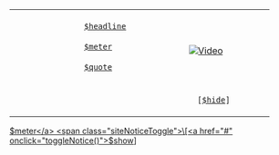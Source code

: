 <style type="text/css">

1.  siteNotice {

`   text-align: left;`
`   text-decoration: none;`

} .rtl \#siteNotice {

`   text-align: right;`

} .fundraiser-box {

`   margin-top: 12px;`
`   font-style: normal;`

} .fundraiser-box a.hidelink {

`   color: black;`
`   text-decoration: none;`

} .fundraiser-box a.hidelink small, .fundraiser-box a.hidelink .showlink
{

`   color: #002bb8;`

} .fundraiser-text {

`   height: 75px;`
`   padding: 0px 8px;`
`   background: #fdece5;`
`   border: solid 2px #f3e4dd;`
`   text-align: left;`

} .rtl .fundraiser-text {

`   text-align: right;`

} .fundraiser-headline {

`   font-size: 14px;`
`   margin-top: 0px;`
`   padding: 0px;`
`   color: #0a3c27;`
`   font-weight: bold;`

} .fundraiser-headline a.hidelink {

`   color: #0a3c27;`

} .fundraiser-quote {

`   font-family: Monaco, monospace;`
`   font-size: 11px;`
`   background: white;`
`   `
`   height: 1.5em;`
`   padding: 2px 8px;`
`   border: solid 2px #efedee;`
`   `
`   overflow: hidden;`

} .fundraiser-quote marquee {

`   width: 384px;`

} .fundraiser-quote .fundquote {

`   padding-right: 1.5em;`

} .fundraiser-quote {

`   margin-top: 5px;`
`   margin-bottom: 0px;`

}

</style>

<div id="siteNoticeBig">

<table class="fundraiser-box">

<tr>

<td class="fundraiser-text">

<div class="fundraiser-headline">

`               `<a href="$target" class="hidelink">`$headline`</a>
`           `

</div>

<div class='fundraiser-meter'>

`               `<a href="$target" class="hidelink">`$meter`</a>
`           `

</div>

<div class='fundraiser-quote'>

`               `<a href="$target" class="hidelink">`$quote`</a>
`           `

</div>

</td>

<td width="109" height="75">

`           `<a href="//wikimediafoundation.org/donate/2007/psa/" class="hidelink"><img src="//upload.wikimedia.org/wikipedia/commons/a/ab/Movie.png?2" alt="Video" /></a>
`       `

</td>

</tr>

<tr class="siteNoticeToggle">

<td colspan="2" align="right">

`           [`<a href="#" onclick="toggleNotice()">`$hide`</a>`]`
`       `

</td>

</tr>

</table>

</div>

<div id="siteNoticeSmall" class="fundraiser-folded">

<a href="$target">$meter</a> <span class="siteNoticeToggle">\[<a href="#" onclick="toggleNotice()">$show</a>\]</span>

</div>
